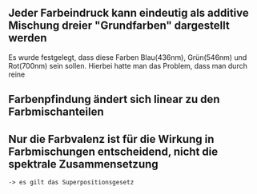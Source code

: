 ## Jeder Farbeindruck kann eindeutig als additive Mischung dreier "Grundfarben" dargestellt werden
Es wurde festgelegt, dass diese Farben Blau(436nm), Grün(546nm) und Rot(700nm) sein sollen.
Hierbei hatte man das Problem, dass man durch reine
## Farbenpfindung ändert sich linear zu den Farbmischanteilen
## Nur die Farbvalenz ist für die Wirkung in Farbmischungen entscheidend, nicht die spektrale Zusammensetzung
	-> es gilt das Superpositionsgesetz